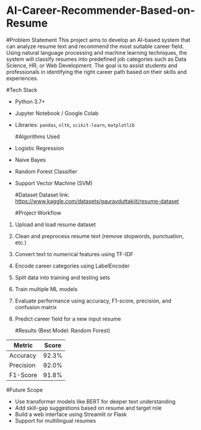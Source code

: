 # AI-Career-Recommender-Based-on-Resume

#Problem Statement
This project aims to develop an AI-based system that can analyze resume text and recommend the most suitable career field. Using natural language processing and machine learning techniques, the system will classify resumes into predefined job categories such as Data Science, HR, or Web Development. The goal is to assist students and professionals in identifying the right career path based on their skills and experiences.

#Tech Stack
- Python 3.7+
- Jupyter Notebook / Google Colab
- Libraries: `pandas`, `nltk`, `scikit-learn`, `matplotlib`

  #Algorithms Used
- Logistic Regression  
- Naive Bayes  
- Random Forest Classifier  
- Support Vector Machine (SVM)

  #Dataset
  Dataset link: https://www.kaggle.com/datasets/gauravduttakiit/resume-dataset

  #Project Workflow
1. Upload and load resume dataset
2. Clean and preprocess resume text (remove stopwords, punctuation, etc.)
3. Convert text to numerical features using TF-IDF
4. Encode career categories using LabelEncoder
5. Split data into training and testing sets
6. Train multiple ML models
7. Evaluate performance using accuracy, F1-score, precision, and confusion matrix
8. Predict career field for a new input resume

   #Results (Best Model: Random Forest)

| Metric     | Score     |
|------------|-----------|
| Accuracy   | 92.3%     |
| Precision  | 92.0%     |
| F1-Score   | 91.8%     |

#Future Scope

- Use transformer models like BERT for deeper text understanding  
- Add skill-gap suggestions based on resume and target role  
- Build a web interface using Streamlit or Flask  
- Support for multilingual resumes
